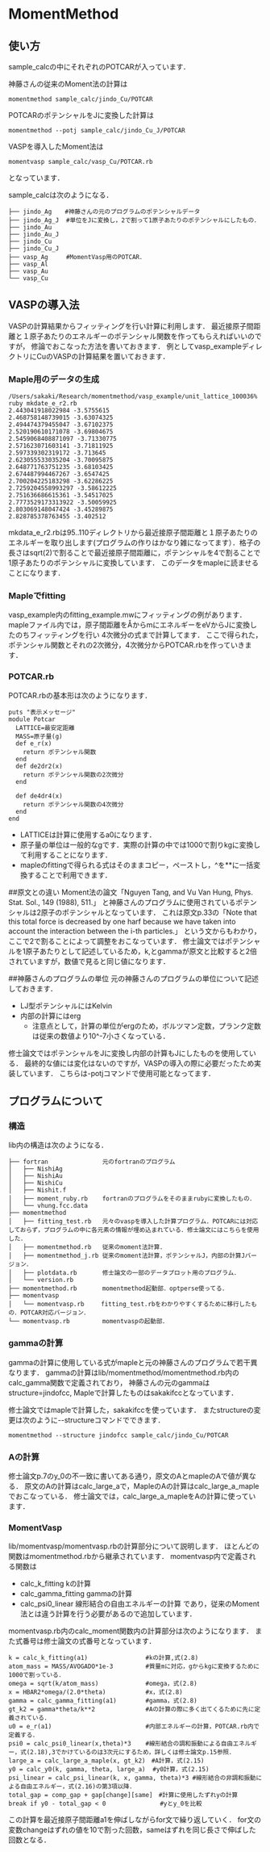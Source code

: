 # MomentMethod

## 使い方
sample_calcの中にそれぞれのPOTCARが入っています．

神藤さんの従来のMoment法の計算は
```
momentmethod sample_calc/jindo_Cu/POTCAR
```
POTCARのポテンシャルをJに変換した計算は
```
momentmethod --potj sample_calc/jindo_Cu_J/POTCAR
```
VASPを導入したMoment法は
```
momentvasp sample_calc/vasp_Cu/POTCAR.rb
```
となっています．

sample_calcは次のようになる．
```
├── jindo_Ag  　#神藤さんの元のプログラムのポテンシャルデータ
├── jindo_Ag_J  #単位をJに変換し，2で割って1原子あたりのポテンシャルにしたもの．
├── jindo_Au
├── jindo_Au_J
├── jindo_Cu
├── jindo_Cu_J
├── vasp_Ag     #MomentVasp用のPOTCAR．
├── vasp_Al
├── vasp_Au
└── vasp_Cu
```




## VASPの導入法
VASPの計算結果からフィッティングを行い計算に利用します．
最近接原子間距離と１原子あたりのエネルギーのポテンシャル関数を作ってもらえればいいのですが，
修論でおこなった方法を書いておきます．
例としてvasp_exampleディレクトリにCuのVASPの計算結果を置いておきます．
### Maple用のデータの生成
```
/Users/sakaki/Research/momentmethod/vasp_example/unit_lattice_100036% ruby mkdate_e_r2.rb
2.443041918022984 -3.5755615
2.468758148739015 -3.63074325
2.494474379455047 -3.67102375
2.520190610171078 -3.69804675
2.5459068408871097 -3.71330775
2.571623071603141 -3.71811925
2.597339302319172 -3.713645
2.623055533035204 -3.70095875
2.648771763751235 -3.68103425
2.674487994467267 -3.6547425
2.700204225183298 -3.62286225
2.7259204558993297 -3.58612225
2.751636686615361 -3.54517025
2.7773529173313922 -3.50059925
2.803069148047424 -3.45289875
2.828785378763455 -3.402512
```
mkdata_e_r2.rbは95..110ディレクトリから最近接原子間距離と１原子あたりのエネルギーを取り出します(プログラムの作りはかなり雑になってます）．格子の長さはsqrt(2)で割ることで最近接原子間距離に，ポテンシャルを4で割ることで1原子あたりのポテンシャルに変換しています．
このデータをmapleに読ませることになります．
### Mapleでfitting
vasp_example内のfitting_example.mwにフィッティングの例があります．
mapleファイル内では，原子間距離をÅからmにエネルギーをeVからJに変換したのちフィッティングを行い
4次微分の式まで計算してます．
ここで得られた，ポテンシャル関数とそれの2次微分，4次微分からPOTCAR.rbを作っていきます．

### POTCAR.rb
POTCAR.rbの基本形は次のようになります．
```
puts "表示メッセージ"
module Potcar
  LATTICE=最安定距離
  MASS=原子量(g)
  def e_r(x)
    return ポテンシャル関数
  end
  def de2dr2(x)
    return ポテンシャル関数の2次微分
  end

  def de4dr4(x)
    return ポテンシャル関数の4次微分
  end
end
```
* LATTICEは計算に使用するa0になります．
* 原子量の単位は一般的なgです．実際の計算の中では1000で割りkgに変換して利用することになります．
* mapleのfittingで得られる式はそのままコピー，ペーストし，^を**に一括変換することで利用できます．

##原文との違い
Moment法の論文「Nguyen Tang, and Vu Van Hung, Phys. Stat. Sol., 149 (1988), 511.」
と神藤さんのプログラムに使用されているポテンシャルは2原子のポテンシャルとなっています．
これは原文p.33の「Note that this total force is decreased by one harf because we have taken into account the interaction between the i-th particles.」
という文からもわかり，ここで2で割ることによって調整をおこなっています．
修士論文ではポテンシャルを1原子あたりとして記述しているため，k,とgammaが原文と比較すると2倍されていますが，数値で見ると同じ値になります．

##神藤さんのプログラムの単位
元の神藤さんのプログラムの単位について記述しておきます．
* LJ型ポテンシャルにはKelvin
* 内部の計算にはerg
  * 注意点として，計算の単位がergのため，ボルツマン定数，プランク定数は従来の数値より10^-7小さくなっている．

修士論文ではポテンシャルをJに変換し内部の計算もJにしたものを使用している．
最終的な値には変化はないのですが，VASPの導入の際に必要だったため実装しています．
こちらは-potjコマンドで使用可能となってます．

## プログラムについて
### 構造
lib内の構造は次のようになる．
```
├── fortran               元のfortranのプログラム
│   ├── NishiAg
│   ├── NishiAu
│   ├── NishiCu
│   ├── Nishit.f
│   ├── moment_ruby.rb    fortranのプログラムをそのままrubyに変換したもの．
│   └── vhung.fcc.data
├── momentmethod
│   ├── fitting_test.rb   元々のvaspを導入した計算プログラム．POTCARには対応しておらず，プログラムの中に各元素の情報が埋め込まれている．修士論文にはこちらを使用した．
│   ├── momentmethod.rb   従来のmoment法計算．
│   ├── momentmethod_j.rb 従来のmoment法計算，ポテンシャルJ，内部の計算Jバージョン．
│   ├── plotdata.rb       修士論文の一部のデータプロット用のプログラム．
│   └── version.rb
├── momentmethod.rb       momentmethod起動部．optperse使ってる．
├── momentvasp
│   └── momentvasp.rb　   fitting_test.rbをわかりやすくするために移行したもの．POTCAR対応バージョン．
└── momentvasp.rb         momentvaspの起動部．
```

### gammaの計算
gammaの計算に使用している式がmapleと元の神藤さんのプログラムで若干異なります．
gammaの計算はlib/momentmethod/momentmethod.rb内のcalc_gamma関数で定義されており，
神藤さんの元のgammaはstructure=jindofcc, Mapleで計算したものはsakakifccとなっています．

修士論文ではmapleで計算した，sakakifccを使っています．
またstructureの変更は次のように--structureコマンドでできます．
```
momentmethod --structure jindofcc sample_calc/jindo_Cu/POTCAR
```

### Aの計算
修士論文p.7のy_0の不一致に書いてある通り，原文のAとmapleのAで値が異なる．
原文のAの計算はcalc_large_aで，MapleのAの計算はcalc_large_a_mapleでおこなっている．
修士論文では，calc_large_a_mapleをAの計算に使っています．

### MomentVasp
lib/momentvasp/momentvasp.rbの計算部分について説明します．
ほとんどの関数はmomentmethod.rbから継承されています．
momentvasp内で定義される関数は
* calc_k_fitting kの計算
* calc_gamma_fitting gammaの計算
* calc_psi0_linear 線形結合の自由エネルギーの計算
であり，従来のMoment法とは違う計算を行う必要があるので追加しています．

momentvasp.rb内のcalc_moment関数内の計算部分は次のようになります．
また式番号は修士論文の式番号となっています．
```
k = calc_k_fitting(a1)                #kの計算,式(2.8)
atom_mass = MASS/AVOGADO*1e-3         #質量mに対応，gからkgに変換するために1000で割っている．
omega = sqrt(k/atom_mass)             #omega，式(2.8)
x = HBAR2*omega/(2.0*theta)           #x，式(2.8)
gamma = calc_gamma_fitting(a1)        #gamma，式(2.8)
gt_k2 = gamma*theta/k**2              #Aの計算の際に多く出てくるために先に定義されている．
u0 = e_r(a1)                          #内部エネルギーの計算，POTCAR.rb内で定義する．
psi0 = calc_psi0_linear(x,theta)*3    #線形結合の調和振動による自由エネルギー，式(2.18),3でかけているのは3次元にするため，詳しくは修士論文p.15参照．
large_a = calc_large_a_maple(x, gt_k2)　#A計算，式(2.15)
y0 = calc_y0(k, gamma, theta, large_a)  #y0計算，式(2.15)
psi_linear = calc_psi_linear(k, x, gamma, theta)*3 #線形結合の非調和振動による自由エネルギー，式(2.16)の第3項以降．
total_gap = comp_gap + gap[change][same]　#計算に使用したずれyの計算
break if y0 - total_gap < 0               #yとy_0を比較
```

この計算を最近接原子間距離a1を伸ばしながらfor文で繰り返していく．
for文の変数changeはずれの値を10で割った回数，sameはずれを同じ長さで伸ばした回数となる．
